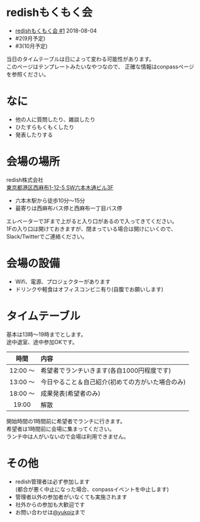 # redishもくもく会

* [redishもくもく会 #1](https://redish.connpass.com/event/94104/) 2018-08-04
* #2(9月予定)
* #3(10月予定)

当日のタイムテーブルは日によって変わる可能性があります。  
このページはテンプレートみたいなやつなので、 正確な情報はconpassページを参照ください。  


# なに

* 他の人に質問したり、雑談したり
* ひたすらもくもくしたり
* 発表したりする


# 会場の場所

redish株式会社  
[東京都港区西麻布1-12-5 SW六本木通ビル3F](http://bit.ly/2tUTnot)  

* 六本木駅から徒歩10分〜15分
* 最寄りは西麻布バス停と西麻布一丁目バス停

エレベーターで3Fまで上がると入り口があるので入ってきてください。  
1Fの入り口は開けておきますが、閉まっている場合は開けにいくので、Slack/Twitterでご連絡ください。  


# 会場の設備

* Wifi、電源、プロジェクターがあります
* ドリンクや軽食はオフィスコンビニ有り(自腹でお願いします)


# タイムテーブル

基本は13時〜19時までとします。  
途中退室、途中参加OKです。  

| 時間     | 内容 |
|:--------:|:-----|
| 12:00 〜 | 希望者でランチいきます(各自1000円程度です) |
| 13:00 〜 | 今日やること＆自己紹介(初めての方がいた場合のみ) |
| 18:00 〜 | 成果発表(希望者のみ) |
| 19:00 | 解散 |

開始時間の1時間前に希望者でランチに行きます。  
希望者は1時間前に会場に集まってください。  
ランチ中は人がいないので会場は利用できません。  


# その他

* redish管理者は必ず参加します  
  (都合が悪く中止になった場合、conpassイベントを中止します)  
* 管理者以外の参加者がいなくても実施されます
* 社外からの参加も大歓迎です
* お問い合わせは[@yukpiz](https://twitter.com/yukpiz)まで
